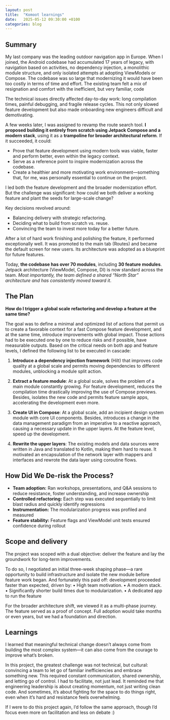 ```yaml
---
layout: post
title:  "Komoot learnings"
date:   2025-05-12 09:30:00 +0100
categories: blog
---
```


## Summary

My last company was the leading outdoor navigation app in Europe. When I joined, the Android codebase had accumulated 17 years of legacy, with navigation based on activities, no dependency injection, a monolithic module structure, and only isolated attempts at adopting ViewModels or Compose. The codebase was so large that modernizing it would have been too costly in terms of time and effort. The existing team felt a mix of resignation and comfort with the inefficient, but very familiar, code

The technical issues directly affected day-to-day work: long compilation times, painful debugging, and fragile release cycles. This not only slowed feature development but also made onboarding new engineers difficult and demotivating.

A few weeks later, I was assigned to revamp the route search tool. **I proposed building it entirely from scratch using Jetpack Compose and a modern stack**, using it as a **trampoline for broader architectural reform**. 
If it succeeded, it could:

* 	Prove that feature development using modern tools was viable, faster and perform better, even within the legacy context.
* 	Serve as a reference point to inspire modernization across the codebase.
* 	Create a healthier and more motivating work environment—something that, for me, was personally essential to continue on the project.

I led both the feature development and the broader modernization effort. But the challenge was significant: how could we both deliver a working feature and plant the seeds for large-scale change?

Key decisions revolved around:

* 	Balancing delivery with strategic refactoring.
* 	Deciding what to build from scratch vs. reuse.
* 	Convincing the team to invest more today for a better future.

After a lot of hard work finishing and polishing the feature, it performed exceptionally well. It was promoted to the main tab (Routes) and became the default screen for new users. Its architecture was adopted as a blueprint for future features.

Today, **the codebase has over 70 modules**, including **30 feature modules**. Jetpack architecture (ViewModel, Compose, DI) is now standard across the team. *Most importantly, the team defined a shared “North Star” architecture and has consistently moved toward it*.


## The Plan

**How do I trigger a global scale refactoring and develop a feature at the same time?** 

The goal was to define a minimal and optimized list of actions that permit us to create a favorable context for a fast Compose feature development, and at the same time, introduce improvements with global impact. Those actions had to be executed one by one to reduce risks and if possible, have measurable outputs. Based on the critical needs on both app and feature levels, I defined the following list to be executed in cascade:

1. **Introduce a dependency injection framework** (Hilt) that improves code quality at a global scale and permits moving dependencies to different modules, unblocking a module split action.

1. **Extract a feature module**: At a global scale, solves the problem of a main module constantly growing. For feature development, reduces the compilation time drastically improving the use of Compose previews. Besides, isolates the new code and permits feature sample apps, accelerating the development even more. 

1. **Create UI in Compose**: At a global scale, add an incipient design system module with core UI components. Besides, introduces a change in the data management paradigm from an imperative to a reactive approach, causing a necessary update in the upper layers. At the feature level, speed up the development.

1. **Rewrite the upper layers**: The existing models and data sources were written in Java and translated to Kotlin, making them hard to reuse. It motivated an encapsulation of the network layer with mappers and interfaces and rewrote the data layer using coroutine flows.

## How Did We De-risk the Process?

- **Team adoption:** Ran workshops, presentations, and Q\&A sessions to reduce resistance, foster understanding, and increase ownership
- **Controlled refactoring:** Each step was executed sequentially to limit blast radius and quickly identify regressions
- **Instrumentation:** The modularization progress was profiled and measured
- **Feature stability:** Feature flags and ViewModel unit tests ensured confidence during rollout


## Scope and delivery

The project was scoped with a dual objective: deliver the feature and lay the groundwork for long-term improvements. 

To do so, I negotiated an initial three-week shaping phase—a rare opportunity to build infrastructure and isolate the new module before feature work began. And fortunately this paid off: development proceeded faster than expected, driven by:
	•	High team motivation.
	•	A modern stack.
	•	Significantly shorter build times due to modularization.
    •	A dedicated app to run the feature

For the broader architecture shift, we viewed it as a multi-phase journey. The feature served as a proof of concept. Full adoption would take months or even years, but we had a foundation and direction.

## Learnings

I learned that meaningful technical change doesn’t always come from building the most complex system—it can also come from the courage to improve what’s broken. 

In this project, the greatest challenge was not technical, but cultural: convincing a team to let go of familiar inefficiencies and embrace something new. This required constant communication, shared ownership, and letting go of control. I had to facilitate, not just lead. It reminded me that engineering leadership is about creating momentum, not just writing clean code. And sometimes, it’s about fighting for the space to do things right, even when it’s hard and resistance feels overwhelming.

If I were to do this project again, I’d follow the same approach, though I’d focus even more on facilitation and less on debate :)
